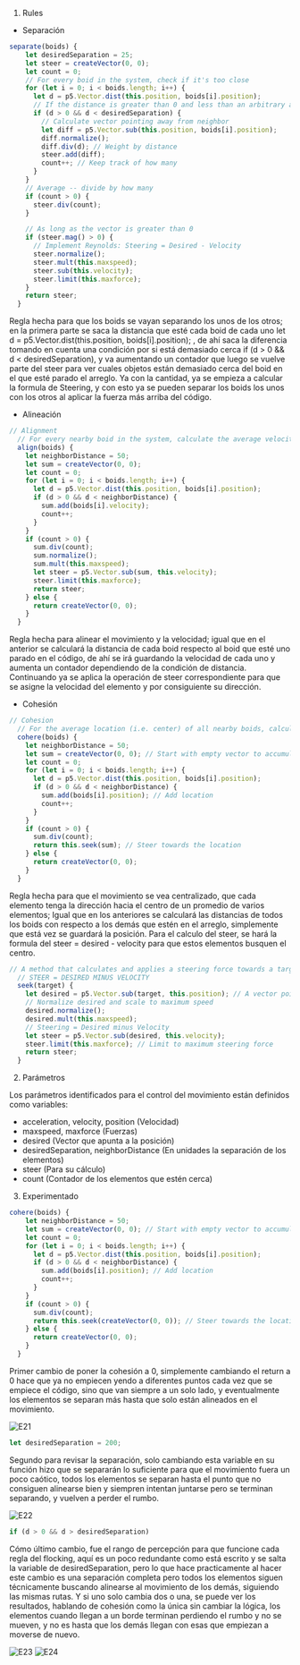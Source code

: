 1. Rules
* Separación
```js
separate(boids) {
    let desiredSeparation = 25;
    let steer = createVector(0, 0);
    let count = 0;
    // For every boid in the system, check if it's too close
    for (let i = 0; i < boids.length; i++) {
      let d = p5.Vector.dist(this.position, boids[i].position);
      // If the distance is greater than 0 and less than an arbitrary amount (0 when you are yourself)
      if (d > 0 && d < desiredSeparation) {
        // Calculate vector pointing away from neighbor
        let diff = p5.Vector.sub(this.position, boids[i].position);
        diff.normalize();
        diff.div(d); // Weight by distance
        steer.add(diff);
        count++; // Keep track of how many
      }
    }
    // Average -- divide by how many
    if (count > 0) {
      steer.div(count);
    }

    // As long as the vector is greater than 0
    if (steer.mag() > 0) {
      // Implement Reynolds: Steering = Desired - Velocity
      steer.normalize();
      steer.mult(this.maxspeed);
      steer.sub(this.velocity);
      steer.limit(this.maxforce);
    }
    return steer;
  }
````

Regla hecha para que los boids se vayan separando los unos de los otros; en la primera parte se saca la distancia que esté cada boid de cada uno let d = p5.Vector.dist(this.position, boids[i].position); , de ahí saca la diferencia tomando en cuenta una condición por si está demasiado cerca if (d > 0 && d < desiredSeparation), y va aumentando un contador que luego se vuelve parte del steer para ver cuales objetos están demasiado cerca del boid en el que esté parado el arreglo. Ya con la cantidad, ya se empieza a calcular la formula de Steering, y con esto ya se pueden separar los boids los unos con los otros al aplicar la fuerza más arriba del código.

* Alineación
```js
// Alignment
  // For every nearby boid in the system, calculate the average velocity
  align(boids) {
    let neighborDistance = 50;
    let sum = createVector(0, 0);
    let count = 0;
    for (let i = 0; i < boids.length; i++) {
      let d = p5.Vector.dist(this.position, boids[i].position);
      if (d > 0 && d < neighborDistance) {
        sum.add(boids[i].velocity);
        count++;
      }
    }
    if (count > 0) {
      sum.div(count);
      sum.normalize();
      sum.mult(this.maxspeed);
      let steer = p5.Vector.sub(sum, this.velocity);
      steer.limit(this.maxforce);
      return steer;
    } else {
      return createVector(0, 0);
    }
  }
```

Regla hecha para alinear el movimiento y la velocidad; igual que en el anterior se calculará la distancia de cada boid respecto al boid que esté uno parado en el código, de ahí se irá guardando la velocidad de cada uno y aumenta un contador dependiendo de la condición de distancia. Continuando ya se aplica la operación de steer correspondiente para que se asigne la velocidad del elemento y por consiguiente su dirección.

* Cohesión
```js
// Cohesion
  // For the average location (i.e. center) of all nearby boids, calculate steering vector towards that location
  cohere(boids) {
    let neighborDistance = 50;
    let sum = createVector(0, 0); // Start with empty vector to accumulate all locations
    let count = 0;
    for (let i = 0; i < boids.length; i++) {
      let d = p5.Vector.dist(this.position, boids[i].position);
      if (d > 0 && d < neighborDistance) {
        sum.add(boids[i].position); // Add location
        count++;
      }
    }
    if (count > 0) {
      sum.div(count);
      return this.seek(sum); // Steer towards the location
    } else {
      return createVector(0, 0);
    }
  }
```

Regla hecha para que el movimiento se vea centralizado, que cada elemento tenga la dirección hacia el centro de un promedio de varios elementos; Igual que en los anteriores se calculará las distancias de todos los boids con respecto a los demás que estén en el arreglo, simplemente que está vez se guardará la posición. Para el calculo del steer, se hará la formula del steer = desired - velocity para que estos elementos busquen el centro.

```js
// A method that calculates and applies a steering force towards a target
  // STEER = DESIRED MINUS VELOCITY
  seek(target) {
    let desired = p5.Vector.sub(target, this.position); // A vector pointing from the location to the target
    // Normalize desired and scale to maximum speed
    desired.normalize();
    desired.mult(this.maxspeed);
    // Steering = Desired minus Velocity
    let steer = p5.Vector.sub(desired, this.velocity);
    steer.limit(this.maxforce); // Limit to maximum steering force
    return steer;
  }
```

2. Parámetros

Los parámetros identificados para el control del movimiento están definidos como variables:
* acceleration, velocity, position (Velocidad)
* maxspeed, maxforce (Fuerzas)
* desired (Vector que apunta a la posición)
* desiredSeparation, neighborDistance (En unidades la separación de los elementos)
* steer (Para su cálculo)
* count (Contador de los elementos que estén cerca)

3. Experimentado

```js
cohere(boids) {
    let neighborDistance = 50;
    let sum = createVector(0, 0); // Start with empty vector to accumulate all locations
    let count = 0;
    for (let i = 0; i < boids.length; i++) {
      let d = p5.Vector.dist(this.position, boids[i].position);
      if (d > 0 && d < neighborDistance) {
        sum.add(boids[i].position); // Add location
        count++;
      }
    }
    if (count > 0) {
      sum.div(count);
      return this.seek(createVector(0, 0)); // Steer towards the location
    } else {
      return createVector(0, 0);
    }
  }
```
Primer cambio de poner la cohesión a 0, simplemente cambiando el return a 0 hace que ya no empiecen yendo a diferentes puntos cada vez que se empiece el código, sino que van siempre a un solo lado, y eventualmente los elementos se separan más hasta que solo están alineados en el movimiento.

![E21](../../../../assets/something-esta-melo.png)

```js
let desiredSeparation = 200;
```

Segundo para revisar la separación, solo cambiando esta variable en su función hizo que se separarán lo suficiente para que el movimiento fuera un poco caótico, todos los elementos se separan hasta el punto que no consiguen alinearse bien y siempren intentan juntarse pero se terminan separando, y vuelven a perder el rumbo.

![E22](../../../../assets/something-esta-melo2.png)

```js
if (d > 0 && d > desiredSeparation)
```

Cómo último cambio, fue el rango de percepción para que funcione cada regla del flocking, aquí es un poco redundante como está escrito y se salta la variable de desiredSeparation, pero lo que hace practicamente al hacer este cambio es una separación completa pero todos los elementos siguen técnicamente buscando alinearse al movimiento de los demás, siguiendo las mismas rutas.  Y si uno solo cambia dos o una, se puede ver los resultados, hablando de cohesión como la única sin cambiar la lógica, los elementos cuando llegan a un borde terminan perdiendo el rumbo y no se mueven, y no es hasta que los demás llegan con esas que empiezan a moverse de nuevo.

![E23](../../../../assets/something-esta-melo3.png)
![E24](../../../../assets/something-esta-melo4.png)
